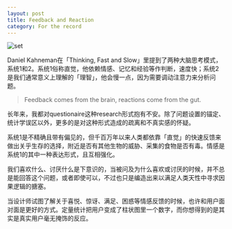 ```yaml
---
layout: post
title: Feedback and Reaction
category: For the record
---
```


![set](/images/face.png "Observe the real reaction")

Daniel Kahneman在「Thinking, Fast and Slow」里提到了两种大脑思考模式，系统1和2。系统1俗称直觉，他依赖情感、记忆和经验等作判断，速度快；系统2是我们通常意义上理解的「理智」，他会慢一点，因为需要调动注意力来分析问题。

>Feedback comes from the brain, reactions come from the gut.

长年来，我都对questionaire这种research形式抱有不安。除了问题设置的锚定、统计学误区以外，更多的是对这种形式造成的疏离和不真实感的怀疑。

系统1是不精确且带有偏见的，但千百万年以来人类都依靠「直觉」的快速反馈来做出关乎生存的选择，附近是否有其他生物的威胁、采集的食物是否有毒。情感是系统1的其中一种表达形式，且互相强化。

我们喜欢什么、讨厌什么是下意识的，当被问及为什么喜欢或讨厌的时候，并不总是能回答这个问题，或者即使可以，不过也只是编造出来以满足人类天性中寻求因果逻辑的搪塞。

当设计师试图了解关于喜悦、惊讶、满足、困惑等情感反馈的时候，也许和用户面对面是更好的方式。定量统计把用户变成了柱状图里一个数字，而你想得到的是其实是真实用户毫无掩饰的反应。

 
